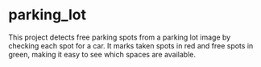 # parking_lot
This project detects free parking spots from a parking lot image by checking each spot for a car. It marks taken spots in red and free spots in green, making it easy to see which spaces are available.
